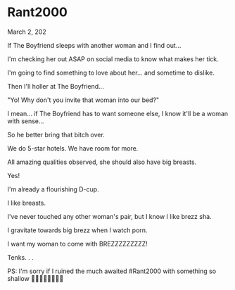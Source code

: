 # Rant2000



March 2, 202

If The Boyfriend sleeps with another woman and I find out...

I'm checking her out ASAP on social media to know what makes her tick.

I'm going to find something to love about her... and sometime to dislike.

Then I'll holler at The Boyfriend...

"Yo! Why don't you invite that woman into our bed?"

I mean... if The Boyfriend has to want someone else, I know it'll be a woman with sense...

So he better bring that bitch over.

We do 5-star hotels. We have room for more.

All amazing qualities observed, she should also have big breasts.

Yes!

I'm already a flourishing D-cup.

I like breasts.

I've never touched any other woman's pair, but I know I like brezz sha.

I gravitate towards big brezz when I watch porn.

I want my woman to come with BREZZZZZZZZZ!

Tenks.
.
.

PS: I'm sorry if I ruined the much awaited #Rant2000 with something so shallow 🤷🏾‍♀️🤷🏾‍♀️🙈🙈
